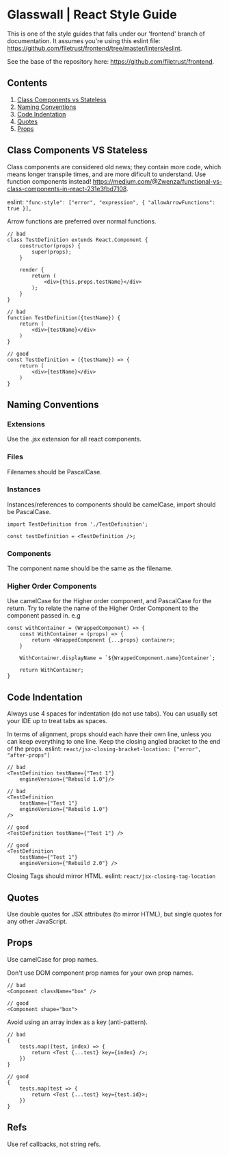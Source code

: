 # Glasswall | React Style Guide

This is one of the style guides that falls under our 'frontend' branch of documentation. It assumes you're using this eslint file: https://github.com/filetrust/frontend/tree/master/linters/eslint.

See the base of the repository here: https://github.com/filetrust/frontend.

## Contents
1. [Class Components vs Stateless](#class-components-vs-stateless)
2. [Naming Conventions](#naming-conventions)
3. [Code Indentation](#code-indentation)
4. [Quotes](#quotes)
5. [Props](#props)

## Class Components VS Stateless
Class components are considered old news; they contain more code, which means longer transpile times, and are more dificult to understand. Use function components instead! https://medium.com/@Zwenza/functional-vs-class-components-in-react-231e3fbd7108.

eslint: ``` "func-style": ["error", "expression", { "allowArrowFunctions": true }], ```


Arrow functions are preferred over normal functions.
```
// bad
class TestDefinition extends React.Component {
    constructor(props) {
        super(props);
    }

    render {
        return (
            <div>{this.props.testName}</div>
        );
    }
}

// bad
function TestDefinition({testName}) {
    return (
        <div>{testName}</div>
    )
}

// good
const TestDefinition = ({testName}) => {
    return (
        <div>{testName}</div>
    )
}
```

## Naming Conventions
### Extensions
Use the .jsx extension for all react components.

### Files
Filenames should be PascalCase.

### Instances
Instances/references to components should be camelCase, import should be PascalCase.

```
import TestDefinition from './TestDefinition';

const testDefinition = <TestDefinition />;
```

### Components
The component name should be the same as the filename.

### Higher Order Components
Use camelCase for the Higher order component, and PascalCase for the return. Try to relate the name of the Higher Order Component to the component passed in. e.g
```
const withContainer = (WrappedComponent) => {
    const WithContainer = (props) => {
        return <WrappedComponent {...props} container>;
    }

    WithContainer.displayName = `${WrappedComponent.name}Container`;

    return WithContainer;
}
```

## Code Indentation
Always use 4 spaces for indentation (do not use tabs). You can usually set your IDE up to treat tabs as spaces.

In terms of alignment, props should each have their own line, unless you can keep everything to one line. Keep the closing angled bracket to the end of the props.
eslint: ```react/jsx-closing-bracket-location: ["error", "after-props"]```
```
// bad
<TestDefinition testName={"Test 1"}
    engineVersion={"Rebuild 1.0"}/>

// bad
<TestDefinition
    testName={"Test 1"}
    engineVersion={"Rebuild 1.0"}
/>

// good
<TestDefinition testName={"Test 1"} />

// good 
<TestDefinition
    testName={"Test 1"}
    engineVersion={"Rebuild 2.0"} />
```

Closing Tags should mirror HTML. eslint: ```react/jsx-closing-tag-location```

## Quotes
Use double quotes for JSX attributes (to mirror HTML), but single quotes for any other JavaScript.

## Props
Use camelCase for prop names.

Don't use DOM component prop names for your own prop names.
```
// bad
<Component className="box" />

// good
<Component shape="box">
```

Avoid using an array index as a key (anti-pattern).
```
// bad
{
    tests.map((test, index) => {
        return <Test {...test} key={index} />;
    })
}

// good
{
    tests.map(test => {
        return <Test {...test} key={test.id}>;
    })
}
```

## Refs
Use ref callbacks, not string refs.
```

```